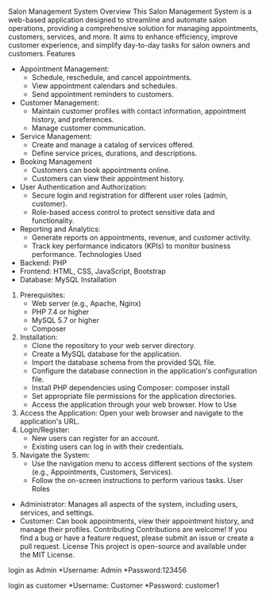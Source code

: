 ﻿Salon Management System
Overview
This Salon Management System is a web-based application designed to streamline and automate salon operations, providing a comprehensive solution for managing appointments, customers, services, and more. It aims to enhance efficiency, improve customer experience, and simplify day-to-day tasks for salon owners and customers.
Features
* Appointment Management:
   * Schedule, reschedule, and cancel appointments.
   * View appointment calendars and schedules.
   * Send appointment reminders to customers.
* Customer Management:
   * Maintain customer profiles with contact information, appointment history, and preferences.
   * Manage customer communication.
* Service Management:
   * Create and manage a catalog of services offered.
   * Define service prices, durations, and descriptions.
* Booking Management
   * Customers can book appointments online.
   * Customers can view their appointment history.
* User Authentication and Authorization:
   * Secure login and registration for different user roles (admin, customer).
   * Role-based access control to protect sensitive data and functionality.
* Reporting and Analytics:
   * Generate reports on appointments, revenue, and customer activity.
   * Track key performance indicators (KPIs) to monitor business performance.
Technologies Used
* Backend: PHP
* Frontend: HTML, CSS, JavaScript, Bootstrap
* Database: MySQL
Installation
1. Prerequisites:
   * Web server (e.g., Apache, Nginx)
   * PHP 7.4 or higher
   * MySQL 5.7 or higher
   * Composer
2. Installation:
   * Clone the repository to your web server directory.
   * Create a MySQL database for the application.
   * Import the database schema from the provided SQL file.
   * Configure the database connection in the application's configuration file.
   * Install PHP dependencies using Composer: composer install
   * Set appropriate file permissions for the application directories.
   * Access the application through your web browser.
How to Use
1. Access the Application: Open your web browser and navigate to the application's URL.
2. Login/Register:
   * New users can register for an account.
   * Existing users can log in with their credentials.
3. Navigate the System:
   * Use the navigation menu to access different sections of the system (e.g., Appointments, Customers, Services).
   * Follow the on-screen instructions to perform various tasks.
User Roles
* Administrator: Manages all aspects of the system, including users, services, and settings.
* Customer: Can book appointments, view their appointment history, and manage their profiles.
Contributing
Contributions are welcome! If you find a bug or have a feature request, please submit an issue or create a pull request.
License
This project is open-source and available under the MIT License.

login as Admin
*Username: Admin
*Password:123456

login as customer
*Username: Customer
*Password: customer1